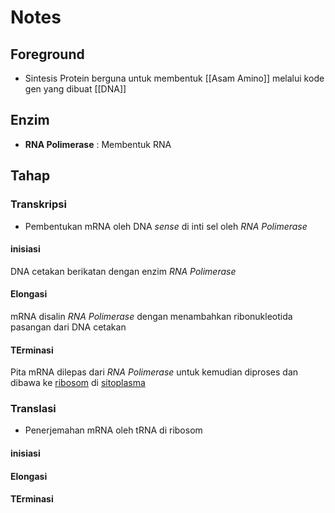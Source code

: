 # Notes
## Foreground

- Sintesis Protein berguna untuk membentuk [[Asam Amino]] melalui kode gen yang dibuat [[DNA]]

## Enzim
- **RNA Polimerase** : Membentuk RNA


## Tahap
### **Transkripsi**
- Pembentukan mRNA oleh DNA *sense* di inti sel oleh *RNA Polimerase*

#### inisiasi
DNA cetakan berikatan dengan enzim *RNA Polimerase*

#### Elongasi
mRNA disalin *RNA Polimerase* dengan menambahkan ribonukleotida pasangan dari DNA cetakan

#### TErminasi
Pita mRNA dilepas dari *RNA Polimerase* untuk kemudian diproses dan dibawa ke [ribosom](Sel#Ribosom) di [sitoplasma](Sel#Sitoplasma)

### **Translasi**
- Penerjemahan mRNA oleh tRNA di ribosom

#### inisiasi

#### Elongasi

#### TErminasi
